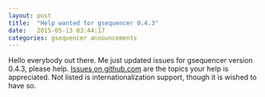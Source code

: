 ```yaml
---
layout: post
title:  "Help wanted for gsequencer 0.4.3"
date:   2015-05-13 03:44:17
categories: gsequencer announcements
---
```

Hello everybody out there. Me just updated issues for gsequencer version 0.4.3, please help. [Issues on github.com][issues] are the topics your help is appreciated. Not listed is internationalization support, though it is wished to have so.

[issues]:	https://github.com/weedlight/ags-devel/issues

